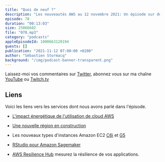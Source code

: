 ```yaml
---
title: "Quoi de neuf ?"
description: "Les nouveautés AWS au 12 novembre 2021: Un épisode sur deux du podcast est consacré à une brève revue des principales nouveautés AWS.  Cette semaine, nous parlons écologie et impact énergétique du cloud, nous évoquons une nouvelle région en devenir au Canada, deux nouveaux types d'instances EC2, de RSTudio qui arrive sur Sagemaker et d'un nouveau service pour évaluer la résilience de vos applications."
episode: 78
duration: "00:13:03"
size: 25066602
file: "078.mp3"
category: "podcasts"
appleEpisodeId: 1000663120194
guests: []
publication: "2021-11-12 07:00:00 +0200"
author: "Sébastien Stormacq"
background: "/img/podcast-banner-transparent.png"
---
```


Laissez-moi vos commentaires sur [Twitter](https://twitter.com/sebsto), abonnez vous sur ma chaîne [YouTube](https://www.youtube.com/sebsto) ou [Twitch.tv](https://www.twitch.tv/sebAWS)

## Liens

Voici les liens vers les services dont nous avons parlé dans l'épisode.

- [L'impact énergétique de l'utilisation de cloud AWS](https://blog.aboutamazon.co.uk/sustainability/eu-businesses-that-move-to-aws-cloud-can-improve-energy-efficiency-and-reduce-carbon-emissions)

- [Une nouvelle région en construction](https://aws.amazon.com/blogs/aws/in-the-works-aws-canada-west-calgary-region/)

- Les nouveaux types d'instances Amazon EC2 [C6i](https://aws.amazon.com/blogs/aws/new-amazon-ec2-c6i-instances-powered-by-the-latest-generation-intel-xeon-scalable-processors/) et [G5](https://aws.amazon.com/blogs/aws/new-ec2-instances-g5-with-nvidia-a10g-tensor-core-gpus/)

- [RStudio pour Amazon Sagemaker](https://aws.amazon.com/blogs/aws/announcing-fully-managed-rstudio-on-amazon-sagemaker-for-data-scientists/)

- [AWS Resilience Hub](https://aws.amazon.com/blogs/aws/monitor-and-improve-your-application-resiliency-with-resilience-hub/) mesurez la résilience de vos applications.